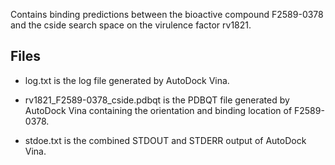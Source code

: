 Contains binding predictions between the bioactive compound F2589-0378 and the cside search space on the virulence factor rv1821.

## Files

- log.txt is the log file generated by AutoDock Vina.

- rv1821_F2589-0378_cside.pdbqt is the PDBQT file generated by AutoDock Vina containing the orientation and binding location of F2589-0378.

- stdoe.txt is the combined STDOUT and STDERR output of AutoDock Vina.

